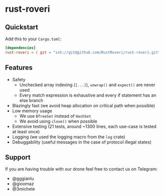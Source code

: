 # rust-roveri

## Quickstart

Add this to your `Cargo.toml`:

```toml
[dependencies]
rust-roveri = { git = "ssh://git@github.com/RustRoveri/rust-roveri.git" }
```

## Features

- Safety
  - Unchecked array indexing (`[...]`), `unwrap()` and `expect()` are never used
  - Every match expression is exhaustive and every if statement has an else branch
- Blazingly fast (we avoid heap allocation on critical path when possible)
- Low memory usage
  - We use `BTreeSet` instead of `HashSet`
  - We avoid using `clone()` when possible
- Extensive testing (21 tests, around ~1300 lines, each use-case is tested at least once)
- Logging (we used the logging macro from the `log` crate)
- Debuggability (useful messages in the case of protocol illegal states)

## Support

If you are having trouble with our drone feel free to contact us on Telegram:
- @gggianlu
- @gioomaz
- @3michele
